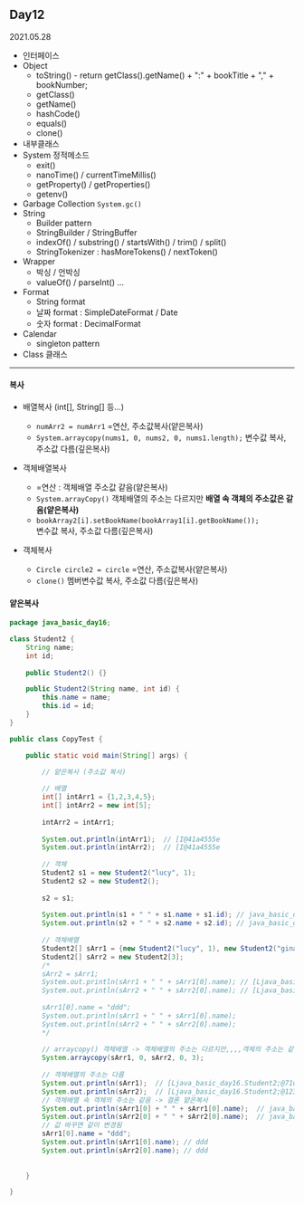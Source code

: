 ## Day12
2021.05.28

- 인터페이스
- Object
  - toString() - return getClass().getName() + ":" + bookTitle + "," + bookNumber;
  - getClass()
  - getName()
  - hashCode()
  - equals()
  - clone()
- 내부클래스
- System 정적메소드 
  - exit()
  - nanoTime() / currentTimeMillis()
  - getProperty() / getProperties()
  - getenv()
- Garbage Collection `System.gc()`
- String
  - Builder pattern
  - StringBuilder / StringBuffer
  - indexOf() / substring() / startsWith() / trim() / split()
  - StringTokenizer : hasMoreTokens() / nextToken()
- Wrapper
  - 박싱 / 언박싱
  - valueOf() / parseInt() ...
- Format
  - String format
  - 날짜 format : SimpleDateFormat / Date
  - 숫자 format : DecimalFormat
- Calendar
  - singleton pattern
- Class 클래스

---
#### 복사
- 배열복사 (int[], String[] 등...)
  - `numArr2 = numArr1` =연산, 주소값복사(얕은복사)
  - `System.arraycopy(nums1, 0, nums2, 0, nums1.length);`  변수값 복사, 주소값 다름(깊은복사)

- 객체배열복사
  - =연산 : 객체배열 주소값 같음(얕은복사)
  - `System.arrayCopy()` 객체배열의 주소는 다르지만 **배열 속 객체의 주소값은 같음(얕은복사)**
  - `bookArray2[i].setBookName(bookArray1[i].getBookName());`    
     변수값 복사, 주소값 다름(깊은복사)

- 객체복사
  - `Circle circle2 = circle`  =연산, 주소값복사(얕은복사)
  - `clone()`  멤버변수값 복사, 주소값 다름(깊은복사)


#### 얕은복사
```java
package java_basic_day16;

class Student2 {
	String name;
	int id;
	
	public Student2() {}

	public Student2(String name, int id) {
		this.name = name;
		this.id = id;
	}
}

public class CopyTest {

	public static void main(String[] args) {

		// 얕은복사 (주소값 복사)
		
		// 배열
		int[] intArr1 = {1,2,3,4,5};
		int[] intArr2 = new int[5];
		
		intArr2 = intArr1;
		
		System.out.println(intArr1);  // [I@41a4555e
		System.out.println(intArr2);  // [I@41a4555e
		
		// 객체
		Student2 s1 = new Student2("lucy", 1);
		Student2 s2 = new Student2();
		
		s2 = s1;
		
		System.out.println(s1 + " " + s1.name + s1.id); // java_basic_day16.Student2@39ed3c8d lucy1
		System.out.println(s2 + " " + s2.name + s2.id); // java_basic_day16.Student2@39ed3c8d lucy1
		
		// 객체배열
		Student2[] sArr1 = {new Student2("lucy", 1), new Student2("gina", 2), new Student2("tom", 3)};
		Student2[] sArr2 = new Student2[3];
		/*
		sArr2 = sArr1;
		System.out.println(sArr1 + " " + sArr1[0].name); // [Ljava_basic_day16.Student2;@71dac704 lucy
		System.out.println(sArr2 + " " + sArr2[0].name); // [Ljava_basic_day16.Student2;@71dac704 lucy
		
		sArr1[0].name = "ddd";
		System.out.println(sArr1 + " " + sArr1[0].name);
		System.out.println(sArr2 + " " + sArr2[0].name);
		*/
		
		// arraycopy() 객체배열 -> 객체배열의 주소는 다르지만,,,,객체의 주소는 같음,,, (얕은복사)
		System.arraycopy(sArr1, 0, sArr2, 0, 3);
		
		// 객체배열의 주소는 다름
		System.out.println(sArr1);  // [Ljava_basic_day16.Student2;@71dac704
		System.out.println(sArr2);  // [Ljava_basic_day16.Student2;@123772c4
		// 객체배열 속 객체의 주소는 같음 -> 결론 얕은복사
		System.out.println(sArr1[0] + " " + sArr1[0].name);  // java_basic_day16.Student2@2d363fb3 lucy
		System.out.println(sArr2[0] + " " + sArr2[0].name);  // java_basic_day16.Student2@2d363fb3 lucy
		// 값 바꾸면 같이 변경됨
		sArr1[0].name = "ddd";
		System.out.println(sArr1[0].name); // ddd
		System.out.println(sArr2[0].name); // ddd
		
		
	}

}

```


